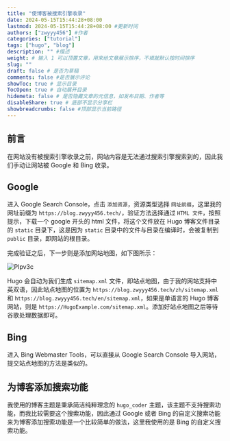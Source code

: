 ```yaml
---
title: "使博客被搜索引擎收录"
date: 2024-05-15T15:44:28+08:00
lastmod: 2024-05-15T15:44:28+08:00 #更新时间
authors: ["zwyyy456"] #作者
categories: ["tutorial"]
tags: ["hugo", "blog"]
description: "" #描述
weight: # 输入 1 可以顶置文章，用来给文章展示排序，不填就默认按时间排序
slug: ""
draft: false # 是否为草稿
comments: false #是否展示评论
showToc: true # 显示目录
TocOpen: true # 自动展开目录
hidemeta: false # 是否隐藏文章的元信息，如发布日期、作者等
disableShare: true # 底部不显示分享栏
showbreadcrumbs: false #顶部显示当前路径
---
```


## 前言

在网站没有被搜索引擎收录之前，网站内容是无法通过搜索引擎搜索到的，因此我们手动让网站被 Google 和 Bing 收录。

## Google

进入 Google Search Console，点击 `添加资源`，资源类型选择 `网址前缀`，这里我的网址前缀为 `https://blog.zwyyy456.tech/`，验证方法选择通过 `HTML 文件`，按照提示，下载一个 google 开头的 html 文件，将这个文件放在 Hugo 博客文件目录的 `static` 目录下，这是因为 `static` 目录中的文件与目录在编译时，会被复制到 `public` 目录，即网站的根目录。

完成验证之后，下一步则是添加网站地图，如下图所示：

![PIpv3c](https://pic-upyun.zwyyy456.tech/uPic/PIpv3c.png)

Hugo 会自动为我们生成 `sitemap.xml` 文件，即站点地图，由于我的网站支持中英双语，因此站点地图的位置为 `https://blog.zwyyy456.tech/zh/sitemap.xml` 和 `https://blog.zwyyy456.tech/en/sitemap.xml`，如果是单语言的 Hugo 博客网站，则是 `https://HugoExample.com/sitemap.xml`。添加好站点地图之后等待谷歌处理数据即可。

## Bing

进入 Bing Webmaster Tools，可以直接从 Google Search Console 导入网站，提交站点地图的方法是类似的。

## 为博客添加搜索功能

我使用的博客主题是秉承简洁纯粹理念的 `hugo_coder` 主题，该主题不支持搜索功能，而我比较需要这个搜索功能，因此通过 Google 或者 Bing 的自定义搜索功能来为博客添加搜索功能是一个比较简单的做法，这里我使用的是 Bing 的自定义搜索功能。
